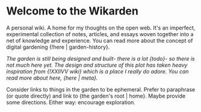 # Welcome to the Wikarden

A personal wiki. A home for my thoughts on the open web. It's an imperfect, experimental collection of notes, articles, and essays woven together into a net of knowledge and experience. You can read more about the concept of digital gardening {!here | garden-history}.

[garden-history]: https://maggieappleton.com/garden-history

*The garden is still being designed and built- there is a lot {todo}- so there is not much here yet. The design and structure of this plot has taken heavy inspiration from {!XXIIVV wiki} which is a place I really do adore. You can read more about here, {here | meta}.*

[XXIIVV wiki]: https://wiki.xxiivv.com/site/home.html

Consider links to things in the garden to be ephemeral. Prefer to paraphrase (or quote directly) and link to {the garden's root | home}. Maybe provide some directions. Either way: encourage exploration.